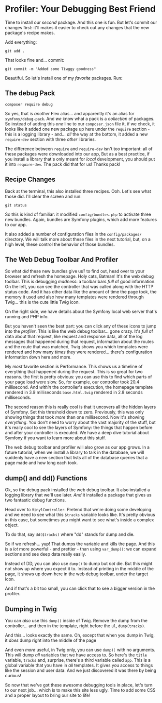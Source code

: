 # Profiler: Your Debugging Best Friend

Time to install our *second* package. And this one is fun. But let's commit our
changes first: it'll makes it easier to check out any changes that the new package's
recipe makes.

Add everything:

```terminal-silent
git add .
```

That looks fine and... commit:

```terminal-silent
git commit -m "Added some Tiwggy goodness"
```

Beautiful. So let's install one of my *favorite* packages. Run:

## The debug Pack

```terminal
composer require debug
```

So yes, that is *another* Flex alias... and apparently it's an alias for
`symfony/debug-pack`. And *we* know what a pack is a *collection* of packages. So
instead of adding this *one* line to our `composer.json` file it, if we check,
it looks like it added one new package up here under the `require` section - this
is a logging library - and... *all* the way at the bottom, it added a new
`require-dev` section with three *other* libraries.

The difference between `require` and `require-dev` isn't too important: all of these
packages were downloaded into our app, But as a best practice, if you install a
library that's only meant for *local* development, you should put it into
`require-dev`. The pack did that for us! Thanks pack!

## Recipe Changes

Back at the terminal, this also installed three recipes. Ooh. Let's see what those
did. I'll clear the screen and run:

```terminal
git status
```

So this is kind of familiar: it modified `config/bundles.php` to activate three
new bundles. Again, bundles are Symfony plugins, which add more features to
our app.

It also added a number of configuration files in the `config/packages/` directory.
We will talk more about these files in the next tutorial, but, on a high level,
these control the behavior of those bundles.

## The Web Debug Toolbar And Profiler

So what *did* these new bundles give us? to find out, head over to your browser and
refresh the homepage. Holy cats, Batman! It's the web debug toolbar. This is debugging
*madness*: a toolbar bars *full* of good information. On the left, you can see
the controller that was called along with the HTTP status code. And it has other
data like the amount of time the page took, the memory it used and also how many
templates were rendered through Twig... this is the cute little Twig icon.

On the right side, we have details about the Symfony local web server that's running
and PHP info.

But you haven't seen the best part: you can click any of these icons to jump into
the *profiler*. This is like the web debug toolbar... gone crazy. It's *full* of
data about that request, like request and response data, all of the log messages
that happened during that request, information about the routes and the route
that was matched, Twig shows you which templates were rendered and how many *times*
they were rendered... there's configuration information down here and more.

My *most* favorite section is Performance. This shows us a timeline of everything
that happened during the request. This is so great for two reasons. the first is
pretty obvious: you can use this to find which parts of your page load were slow.
So, for example, our controller took 20.4 millisecond. And *within* the controller's
execution, the homepage template rendered in 3.9 milliseconds `base.html.twig`
rendered in 2.8 seconds milliseconds.

The second reason this is really cool is that it uncovers all the hidden layers
of Symfony. Set this threshold down to zero. Previously, this was only showing things
that took *more* than one millisecond. Now it's showing *everything*. You don't
need to worry about the vast majority of the stuff, but it's really cool to see
the layers of Symfony: the things that happen before and after your controller
is executed. We have a deep dive tutorial about Symfony if you want to learn more
about this stuff.

The web debug toolbar and profiler will also grow as our app grows. In a future
tutorial, when we install a library to talk in the database, we will suddenly have
a new section that lists all of the database queries that a page made and how long
each took.

## dump() and dd() Functions

Ok, so the debug pack installed the web debug toolbar. It also installed a logging
library that we'll use later. *And* it installed a package that gives us two fantastic
debug functions.

Head over to `VinylController`. Pretend that we're doing some developing and we
need to see what this `$tracks` variable looks like. It's pretty obvious in this
case, but sometimes you might want to see what's inside a complex object.

To do that, say `dd($tracks)` where "dd" stands for dump and die.

So if we refresh... yup! That dumps the variable and kills the page. And this is
a *lot* more powerful - and prettier - than using `var_dump()`: we can expand sections
and see deep data really easily.

Instead of DD, you can also use `dump()` to dump but *not* die. But this might
not show up where you expect it to. Instead of printing in the middle of the page,
it shows up down here in the web debug toolbar, under the target icon.

And if that's a bit too small, you can click that to see a bigger version in
the profiler.

## Dumping in Twig

You can *also* use this `dump()` inside of Twig. Remove the dump from the controller...
and then in the template, right before the `ul`, `dump(tracks)`.

And this... looks exactly the same. Oh, except that when you dump in Twig, it
*does* dump right into the middle of the page

And even *more* useful, in Twig only, you can use `dump()` with no arguments.
This will dump *all* variables that we have access to. So here's the `title` variable,
`tracks` and, surprise, there's a third variable called `app`. This is a global
variable that you have in *all* templates. It gives you access to things like the
session and user data. And we just discovered it was there by being curious!

So now that we've got these awesome debugging tools in place, let's turn to our next
job... which is to make this site less ugly. Time to add some CSS and a proper
layout to bring our site to life!
